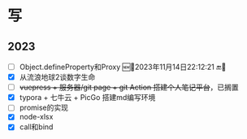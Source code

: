 # 写

## 2023

- [ ] Object.defineProperty和Proxy 
  :new::date:2023年11月14日22:12:21
  :end::date:
- [x] 从流浪地球2谈数字生命
- [ ] ~~vuepress + 服务器/git page + git Action 搭建个人笔记平台~~，已搁置
- [x] typora + 七牛云 + PicGo 搭建md编写环境
- [ ] promise的实现
- [x] node-xlsx
- [x] call和bind  
